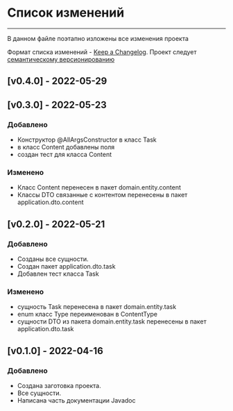 # Список изменений
___
В данном файле поэтапно изложены все изменения проекта

Формат списка изменений - [Keep a Changelog](https://keepachangelog.com/ru/1.0.0/). Проект следует [семантическому версионированию](https://semver.org/lang/ru/)

## [v0.4.0] - 2022-05-29

## [v0.3.0] - 2022-05-23  

### Добавлено
- Конструктор @AllArgsConstructor в класс Task
- в класс Content добавлены поля
- создан тест для класса Content
### Изменено
- Класс Content перенесен в пакет domain.entity.content
- Классы DTO связанные с контентом перенесены в пакет application.dto.content

## [v0.2.0] - 2022-05-21

### Добавлено
- Созданы все сущности.
- Создан пакет application.dto.task
- Добавлен тест класса Task
### Изменено
- сущность Task перенесена в пакет domain.entity.task
- enum класс Type переименован в ContentType
- сущности DTO из пакета domain.entity.task перенесены в пакет application.dto.task

## [v0.1.0] - 2022-04-16

### Добавлено
- Создана заготовка проекта.
- Все сущности.
- Написана часть документации Javadoc



